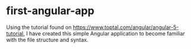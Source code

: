 # first-angular-app

Using the tutorial found on https://www.toptal.com/angular/angular-5-tutorial, I have created this simple Angular application to become familiar with the file structure and syntax.

